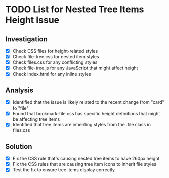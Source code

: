# TODO List for Nested Tree Items Height Issue

## Investigation
- [x] Check CSS files for height-related styles
- [x] Check file-tree.css for nested item styles
- [x] Check files.css for any conflicting styles
- [x] Check file-tree.js for any JavaScript that might affect height
- [x] Check index.html for any inline styles

## Analysis
- [x] Identified that the issue is likely related to the recent change from "card" to "file"
- [x] Found that bookmark-file.css has specific height definitions that might be affecting tree items
- [x] Identified that tree items are inheriting styles from the .file class in files.css

## Solution
- [x] Fix the CSS rule that's causing nested tree items to have 260px height
- [x] Fix the CSS rules that are causing tree item icons to inherit file styles
- [x] Test the fix to ensure tree items display correctly
